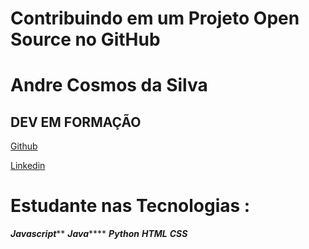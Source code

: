 # Contribuindo em um Projeto Open Source no GitHub

# Andre Cosmos da Silva
## DEV EM FORMAÇÃO 

[Github](http://https://github.com/andrecosmos "Github")

[Linkedin](https://www.linkedin.com/in/andre-cosmos-b95480a1/ "Linkedin")

# Estudante nas Tecnologias :

***Javascript*****
***Java*******
***Python***
***HTML***
***CSS***
